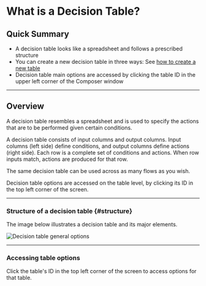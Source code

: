 # What is a Decision Table?

## Quick Summary

* A decision table looks like a spreadsheet and follows a prescribed structure
* You can create a new decision table in three ways: See [how to create a new table](#002_decision_tables/001_creating_new_decision_table)
* Decision table main options are accessed by clicking the table ID in the upper left corner of the Composer window

---

## Overview  

A decision table resembles a spreadsheet and is used to specify the actions that are to be performed given certain conditions.

A decision table consists of input columns and output columns. Input columns (left side) define conditions, and output columns define actions (right side).  Each row is a complete set of conditions and actions.  When row inputs match, actions are produced for that row.

The same decision table can be used across as many flows as you wish.  

Decision table options are accessed on the table level, by clicking its ID in the top left corner of the screen.

---

### Structure of a decision table {#structure}

The image below illustrates a decision table and its major elements.

![Decision table general options](dt/dt-structure.png)

---

### Accessing table options

Click the table's ID in the top left corner of the screen to access options for that table.

